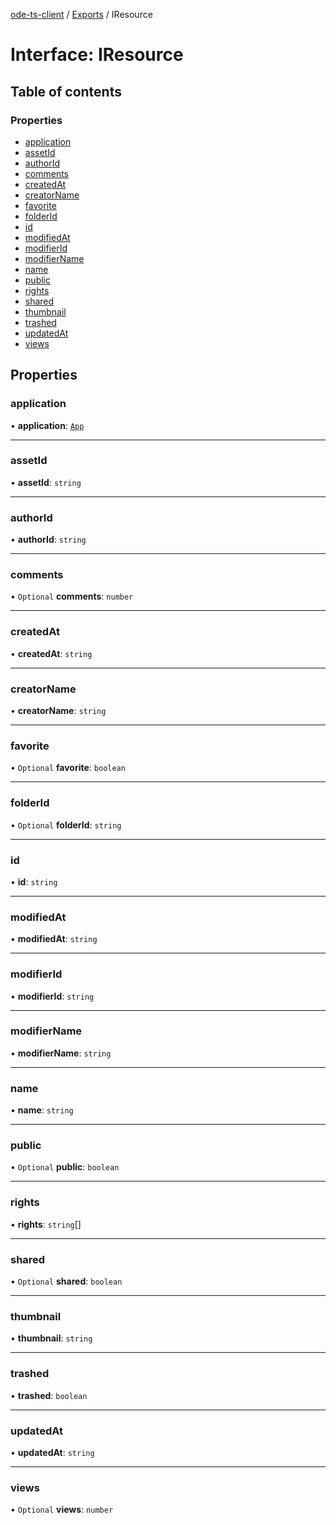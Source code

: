 [ode-ts-client](../README.md) / [Exports](../modules.md) / IResource

# Interface: IResource

## Table of contents

### Properties

- [application](IResource.md#application)
- [assetId](IResource.md#assetid)
- [authorId](IResource.md#authorid)
- [comments](IResource.md#comments)
- [createdAt](IResource.md#createdat)
- [creatorName](IResource.md#creatorname)
- [favorite](IResource.md#favorite)
- [folderId](IResource.md#folderid)
- [id](IResource.md#id)
- [modifiedAt](IResource.md#modifiedat)
- [modifierId](IResource.md#modifierid)
- [modifierName](IResource.md#modifiername)
- [name](IResource.md#name)
- [public](IResource.md#public)
- [rights](IResource.md#rights)
- [shared](IResource.md#shared)
- [thumbnail](IResource.md#thumbnail)
- [trashed](IResource.md#trashed)
- [updatedAt](IResource.md#updatedat)
- [views](IResource.md#views)

## Properties

### application

• **application**: [`App`](../modules.md#app)

___

### assetId

• **assetId**: `string`

___

### authorId

• **authorId**: `string`

___

### comments

• `Optional` **comments**: `number`

___

### createdAt

• **createdAt**: `string`

___

### creatorName

• **creatorName**: `string`

___

### favorite

• `Optional` **favorite**: `boolean`

___

### folderId

• `Optional` **folderId**: `string`

___

### id

• **id**: `string`

___

### modifiedAt

• **modifiedAt**: `string`

___

### modifierId

• **modifierId**: `string`

___

### modifierName

• **modifierName**: `string`

___

### name

• **name**: `string`

___

### public

• `Optional` **public**: `boolean`

___

### rights

• **rights**: `string`[]

___

### shared

• `Optional` **shared**: `boolean`

___

### thumbnail

• **thumbnail**: `string`

___

### trashed

• **trashed**: `boolean`

___

### updatedAt

• **updatedAt**: `string`

___

### views

• `Optional` **views**: `number`
